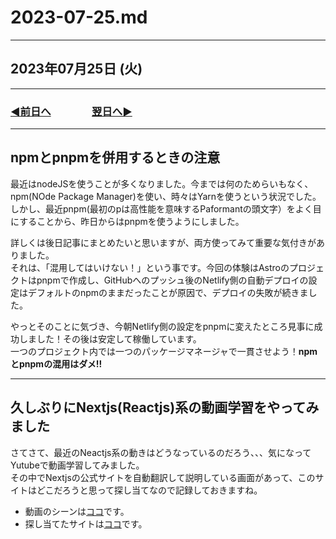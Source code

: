 # 2023-07-25.md

---

## 2023年07月25日 (火)

---

### [◀️前日へ](https://github.com/yuasys/chatty-journal/blob/main/2023/07/2023-07-24.md)&emsp;&emsp;&emsp;&emsp;[翌日へ▶️](https://github.com/yuasys/chatty-journal/blob/main/2023/07/2023-07-26.md)

---

## npmとpnpmを併用するときの注意

最近はnodeJSを使うことが多くなりました。今までは何のためらいもなく、npm(NOde Package Manager)を使い、時々はYarnを使うという状況でした。  
しかし、最近pnpm(最初のpは高性能を意味するPaformantの頭文字）をよく目にすることから、昨日からはpnpmを使うようにしました。

詳しくは後日記事にまとめたいと思いますが、両方使ってみて重要な気付きがありました。  
それは、「混用してはいけない！」という事です。今回の体験はAstroのプロジェクトはpnpmで作成し、GitHubへのプッシュ後のNetlify側の自動デプロイの設定はデフォルトのnpmのままだったことが原因で、デプロイの失敗が続きました。  

やっとそのことに気づき、今朝Netlify側の設定をpnpmに変えたところ見事に成功しました！その後は安定して稼働しています。  
一つのプロジェクト内では一つのパッケージマネージャで一貫させよう！<b>npmとpnpmの混用はダメ!!</b>

---

## 久しぶりにNextjs(Reactjs)系の動画学習をやってみました

さてさて、最近のNeactjs系の動きはどうなっているのだろう、、、気になってYutubeで動画学習してみました。  
その中でNextjsの公式サイトを自動翻訳して説明している画面があって、このサイトはどこだろうと思って探し当てなので記録しておきますね。  

- 動画のシーンは[ココ](https://youtu.be/VcMW2C9VNtI?t=238)です。
- 探し当てたサイトは[ココ](https://nextjs.org/blog/next-13)です。
